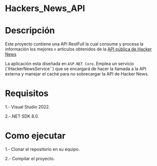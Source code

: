 # Hackers_News_API
# Descripción
Este proyecto contiene una API RestFull la cual consume y procesa la información los mejores `n` articulos obtenidos de la [API pública de Hacker News](https://github.com/HackerNews/API) 

La aplicación esta diseñada en `ASP.NET Core`. Emplea un servicio (`IHackerNewsService``) que se encargará de hacer la llamada a la API externa y manejar el caché para no sobrecargar la API de Hacker News.

# Requisitos

1.- Visual Studio 2022.

2.-.NET SDK 8.0.

# Como ejecutar

1.- Clonar el repositorio en su equipo.

2.- Compilar el proyecto. 
